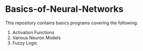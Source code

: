 # Basics-of-Neural-Networks
This repository contains basics programs covering the following:
1. Activation Functions
2. Various Neuron Models
3. Fuzzy Logic
